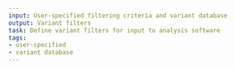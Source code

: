 ```yaml
---
input: User-specified filtering criteria and variant database
output: Variant filters
task: Define variant filters for input to analysis software
tags:
- user-specified
- variant database
---
```

